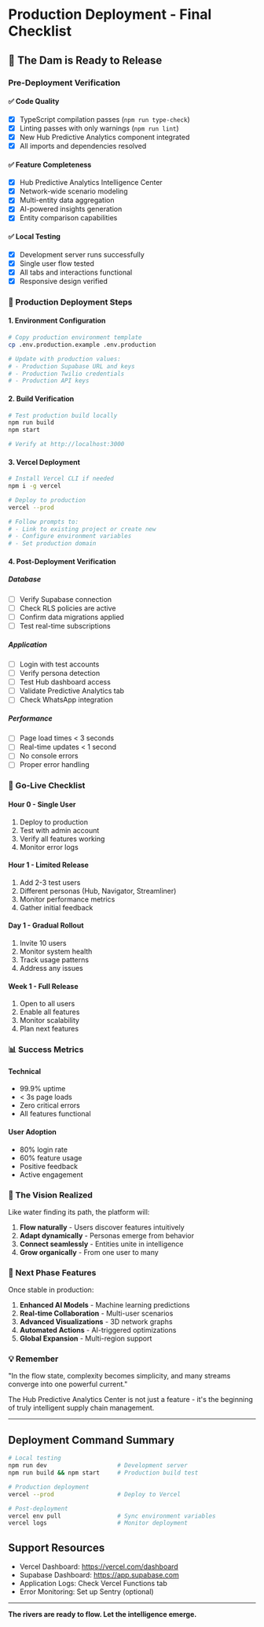 # Production Deployment - Final Checklist

## 🌊 The Dam is Ready to Release

### Pre-Deployment Verification

#### ✅ Code Quality
- [x] TypeScript compilation passes (`npm run type-check`)
- [x] Linting passes with only warnings (`npm run lint`)
- [x] New Hub Predictive Analytics component integrated
- [x] All imports and dependencies resolved

#### ✅ Feature Completeness
- [x] Hub Predictive Analytics Intelligence Center
- [x] Network-wide scenario modeling
- [x] Multi-entity data aggregation
- [x] AI-powered insights generation
- [x] Entity comparison capabilities

#### ✅ Local Testing
- [x] Development server runs successfully
- [x] Single user flow tested
- [x] All tabs and interactions functional
- [x] Responsive design verified

### 🚀 Production Deployment Steps

#### 1. Environment Configuration
```bash
# Copy production environment template
cp .env.production.example .env.production

# Update with production values:
# - Production Supabase URL and keys
# - Production Twilio credentials
# - Production API keys
```

#### 2. Build Verification
```bash
# Test production build locally
npm run build
npm start

# Verify at http://localhost:3000
```

#### 3. Vercel Deployment
```bash
# Install Vercel CLI if needed
npm i -g vercel

# Deploy to production
vercel --prod

# Follow prompts to:
# - Link to existing project or create new
# - Configure environment variables
# - Set production domain
```

#### 4. Post-Deployment Verification

##### Database
- [ ] Verify Supabase connection
- [ ] Check RLS policies are active
- [ ] Confirm data migrations applied
- [ ] Test real-time subscriptions

##### Application
- [ ] Login with test accounts
- [ ] Verify persona detection
- [ ] Test Hub dashboard access
- [ ] Validate Predictive Analytics tab
- [ ] Check WhatsApp integration

##### Performance
- [ ] Page load times < 3 seconds
- [ ] Real-time updates < 1 second
- [ ] No console errors
- [ ] Proper error handling

### 🎯 Go-Live Checklist

#### Hour 0 - Single User
1. Deploy to production
2. Test with admin account
3. Verify all features working
4. Monitor error logs

#### Hour 1 - Limited Release
1. Add 2-3 test users
2. Different personas (Hub, Navigator, Streamliner)
3. Monitor performance metrics
4. Gather initial feedback

#### Day 1 - Gradual Rollout
1. Invite 10 users
2. Monitor system health
3. Track usage patterns
4. Address any issues

#### Week 1 - Full Release
1. Open to all users
2. Enable all features
3. Monitor scalability
4. Plan next features

### 📊 Success Metrics

#### Technical
- 99.9% uptime
- < 3s page loads
- Zero critical errors
- All features functional

#### User Adoption
- 80% login rate
- 60% feature usage
- Positive feedback
- Active engagement

### 🌊 The Vision Realized

Like water finding its path, the platform will:
1. **Flow naturally** - Users discover features intuitively
2. **Adapt dynamically** - Personas emerge from behavior
3. **Connect seamlessly** - Entities unite in intelligence
4. **Grow organically** - From one user to many

### 🚀 Next Phase Features

Once stable in production:
1. **Enhanced AI Models** - Machine learning predictions
2. **Real-time Collaboration** - Multi-user scenarios
3. **Advanced Visualizations** - 3D network graphs
4. **Automated Actions** - AI-triggered optimizations
5. **Global Expansion** - Multi-region support

### 💡 Remember

"In the flow state, complexity becomes simplicity, 
and many streams converge into one powerful current."

The Hub Predictive Analytics Center is not just a feature - 
it's the beginning of truly intelligent supply chain management.

---

## Deployment Command Summary

```bash
# Local testing
npm run dev                    # Development server
npm run build && npm start     # Production build test

# Production deployment
vercel --prod                  # Deploy to Vercel

# Post-deployment
vercel env pull                # Sync environment variables
vercel logs                    # Monitor deployment
```

## Support Resources

- Vercel Dashboard: https://vercel.com/dashboard
- Supabase Dashboard: https://app.supabase.com
- Application Logs: Check Vercel Functions tab
- Error Monitoring: Set up Sentry (optional)

---

**The rivers are ready to flow. Let the intelligence emerge.**